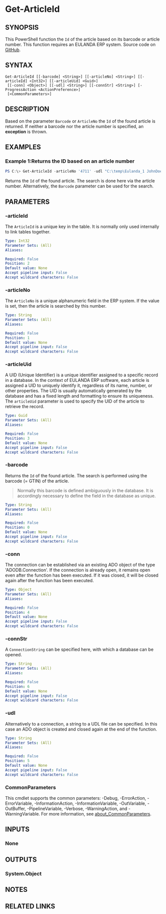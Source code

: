 ﻿---
external help file: EulandaConnect-help.xml
Module Name: EulandaConnect
online version: https://github.com/Eulanda/EulandaConnect/blob/master/docs/Get-ArticleId.md
schema: 2.0.0
lastMod: 2024-03-19T06:27:25
---

# Get-ArticleId

## SYNOPSIS
This PowerShell function the `Id` of the article based on its barcode or article number. This function requires an EULANDA ERP system. Source code on [GitHub](https://github.com/Eulanda/EulandaConnect/blob/master/source/public/Get-ArticleId.ps1).

## SYNTAX

```
Get-ArticleId [[-barcode] <String>] [[-articleNo] <String>] [[-articleId] <Int32>] [[-articleUid] <Guid>]
 [[-conn] <Object>] [[-udl] <String>] [[-connStr] <String>] [-ProgressAction <ActionPreference>]
 [<CommonParameters>]
```

## DESCRIPTION
Based on the parameter `Barcode` or `ArticleNo` the `Id` of the found article is returned. If neither a barcode nor the article number is specified, an **exception** is thrown.

## EXAMPLES

### Example 1:Returns the ID based on an article number
```powershell
PS C:\> Get-ArticleId -articleNo '4711' -udl "C:\temp\Eulanda_1 JohnDoe.udl"
```

Returns the `Id` of the found article. The search is done here via the article number. Alternatively, the `Barcode` parameter can be used for the search.

## PARAMETERS

### -articleId
The `ArticleId` is a unique key in the table. It is normally only used internally to link tables together.

```yaml
Type: Int32
Parameter Sets: (All)
Aliases:

Required: False
Position: 2
Default value: None
Accept pipeline input: False
Accept wildcard characters: False
```

### -articleNo
The `ArticleNo` is a unique alphanumeric field in the ERP system. If the value is set, then the article is searched by this number.

```yaml
Type: String
Parameter Sets: (All)
Aliases:

Required: False
Position: 1
Default value: None
Accept pipeline input: False
Accept wildcard characters: False
```

### -articleUid
A UID (Unique Identifier) is a unique identifier assigned to a specific record in a database. In the context of EULANDA ERP software, each article is assigned a UID to uniquely identify it, regardless of its name, number, or other properties. The UID is usually automatically generated by the database and has a fixed length and formatting to ensure its uniqueness. The `articleUid` parameter is used to specify the UID of the article to retrieve the record.

```yaml
Type: Guid
Parameter Sets: (All)
Aliases:

Required: False
Position: 3
Default value: None
Accept pipeline input: False
Accept wildcard characters: False
```

### -barcode
Returns the `Id` of the found article. The search is performed using the barcode (= GTIN) of the article. 

> Normally this barcode is defined ambiguously in the database. It is accordingly necessary to define the field in the database as unique.

```yaml
Type: String
Parameter Sets: (All)
Aliases:

Required: False
Position: 0
Default value: None
Accept pipeline input: False
Accept wildcard characters: False
```

### -conn
The connection can be established via an existing ADO object of the type 'ADODB.Connection'. If the connection is already open, it remains open even after the function has been executed. If it was closed, it will be closed again after the function has been executed.

```yaml
Type: Object
Parameter Sets: (All)
Aliases:

Required: False
Position: 4
Default value: None
Accept pipeline input: False
Accept wildcard characters: False
```

### -connStr
A `ConnectionString` can be specified here, with which a database can be opened.

```yaml
Type: String
Parameter Sets: (All)
Aliases:

Required: False
Position: 6
Default value: None
Accept pipeline input: False
Accept wildcard characters: False
```

### -udl
Alternatively to a connection, a string to a UDL file can be specified. In this case an ADO object is created and closed again at the end of the function.

```yaml
Type: String
Parameter Sets: (All)
Aliases:

Required: False
Position: 5
Default value: None
Accept pipeline input: False
Accept wildcard characters: False
```


### CommonParameters
This cmdlet supports the common parameters: -Debug, -ErrorAction, -ErrorVariable, -InformationAction, -InformationVariable, -OutVariable, -OutBuffer, -PipelineVariable, -Verbose, -WarningAction, and -WarningVariable. For more information, see [about_CommonParameters](http://go.microsoft.com/fwlink/?LinkID=113216).

## INPUTS

### None

## OUTPUTS

### System.Object
## NOTES

## RELATED LINKS


